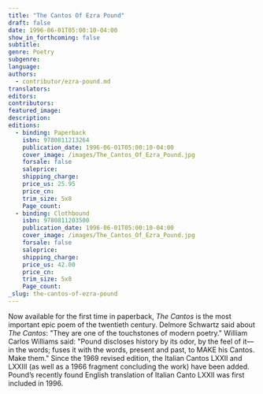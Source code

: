 ```yaml
---
title: "The Cantos Of Ezra Pound"
draft: false
date: 1996-06-01T05:00:10-04:00
show_in_forthcoming: false
subtitle:
genre: Poetry
subgenre:
language:
authors:
  - contributor/ezra-pound.md
translators:
editors:
contributors:
featured_image:
description:
editions:
  - binding: Paperback
    isbn: 9780811213264
    publication_date: 1996-06-01T05:00:10-04:00
    cover_image: /images/The_Cantos_Of_Ezra_Pound.jpg
    forsale: false
    saleprice:
    shipping_charge:
    price_us: 25.95
    price_cn:
    trim_size: 5x8
    Page_count:
  - binding: Clothbound
    isbn: 9780811203500
    publication_date: 1996-06-01T05:00:10-04:00
    cover_image: /images/The_Cantos_Of_Ezra_Pound.jpg
    forsale: false
    saleprice:
    shipping_charge:
    price_us: 42.00
    price_cn:
    trim_size: 5x8
    Page_count:
_slug: the-cantos-of-ezra-pound
---
```


Now available for the first time in paperback, _The Cantos_ is the most important epic poem of the twentieth century. Delmore Schwartz said about _The Cantos_: "They are one of the touchstones of modern poetry." William Carlos Williams said: "Pound discloses history by its odor, by the feel of it––in the words; fuses it with the words, present and past, to MAKE his Cantos. Make them." Since the 1969 revised edition, the Italian Cantos LXXII and LXXIII (as well as a 1966 fragment concluding the work) have been added. Pound’s recently found English translation of Italian Canto LXXII was first included in 1996.
